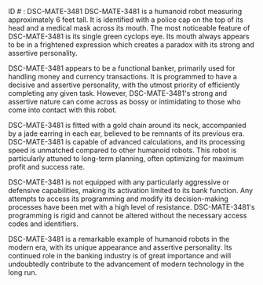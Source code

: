 ID # : DSC-MATE-3481
DSC-MATE-3481 is a humanoid robot measuring approximately 6 feet tall. It is identified with a police cap on the top of its head and a medical mask across its mouth. The most noticeable feature of DSC-MATE-3481 is its single green cyclops eye. Its mouth always appears to be in a frightened expression which creates a paradox with its strong and assertive personality.

DSC-MATE-3481 appears to be a functional banker, primarily used for handling money and currency transactions. It is programmed to have a decisive and assertive personality, with the utmost priority of efficiently completing any given task. However, DSC-MATE-3481's strong and assertive nature can come across as bossy or intimidating to those who come into contact with this robot.

DSC-MATE-3481 is fitted with a gold chain around its neck, accompanied by a jade earring in each ear, believed to be remnants of its previous era. DSC-MATE-3481 is capable of advanced calculations, and its processing speed is unmatched compared to other humanoid robots. This robot is particularly attuned to long-term planning, often optimizing for maximum profit and success rate.

DSC-MATE-3481 is not equipped with any particularly aggressive or defensive capabilities, making its activation limited to its bank function. Any attempts to access its programming and modify its decision-making processes have been met with a high level of resistance. DSC-MATE-3481's programming is rigid and cannot be altered without the necessary access codes and identifiers.

DSC-MATE-3481 is a remarkable example of humanoid robots in the modern era, with its unique appearance and assertive personality. Its continued role in the banking industry is of great importance and will undoubtedly contribute to the advancement of modern technology in the long run.